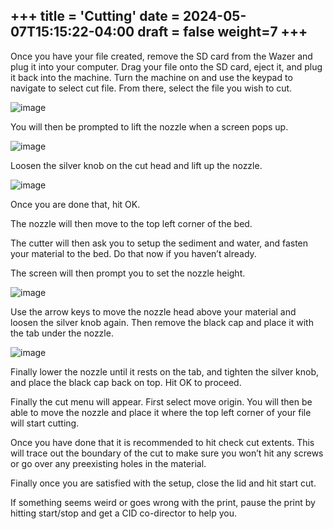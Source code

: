 +++
title = 'Cutting'
date = 2024-05-07T15:15:22-04:00
draft = false
weight=7
+++
---
Once you have your file created, remove the SD card from the Wazer and plug it into your computer. Drag your file onto the SD card, eject it, and plug it back into the machine. Turn the machine on and use the keypad to navigate to select cut file. From there, select the file you wish to cut.



![image](/images/284.jpg)



You will then be prompted to lift the nozzle when a screen pops up. 



![image](/images/285.jpg)


Loosen the silver knob on the cut head and lift up the nozzle.


![image](/images/286.jpg)


Once you are done that, hit OK.



The nozzle will then move to the top left corner of the bed.



The cutter will then ask you to setup the sediment and water, and fasten your material to the bed. Do that now if you haven’t already.



The screen will then prompt you to set the nozzle height. 



![image](/images/287.jpg)



Use the arrow keys to move the nozzle head above your material and loosen the silver knob again. Then remove the black cap and place it with the tab under the nozzle.


![image](/images/288.jpg)



Finally lower the nozzle until it rests on the tab, and tighten the silver knob, and place the black cap back on top. Hit OK to proceed. 



Finally the cut menu will appear. First select  move origin. You will then be able to move the nozzle and place it where the top left corner of your file will start cutting.



Once you have done that it is recommended to hit check cut extents. This will trace out the boundary of the cut to make sure you won’t hit any screws or go over any preexisting holes in the material.



Finally once you are satisfied with the setup, close the lid and hit start cut.



If something seems weird or goes wrong with the print, pause the print by hitting start/stop and get a CID co-director to help you.
